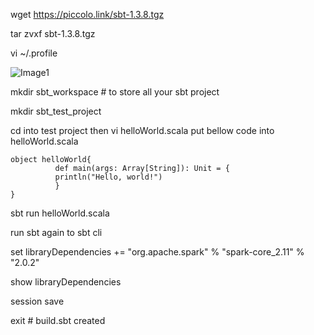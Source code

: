 wget https://piccolo.link/sbt-1.3.8.tgz

tar zvxf sbt-1.3.8.tgz

vi ~/.profile

![Image1](https://github.com/jayjayjohn/spark/blob/master/reference/install_sbt/Capture.PNG)

mkdir sbt_workspace # to store all your sbt project

mkdir sbt_test_project 

cd into test project then vi helloWorld.scala
put bellow code into helloWorld.scala

```
object helloWorld{
          def main(args: Array[String]): Unit = {
          println("Hello, world!")
          }
}
```

sbt run helloWorld.scala

run sbt again to sbt cli

set libraryDependencies += "org.apache.spark" % "spark-core_2.11" % "2.0.2"

show libraryDependencies

session save

exit # build.sbt created



